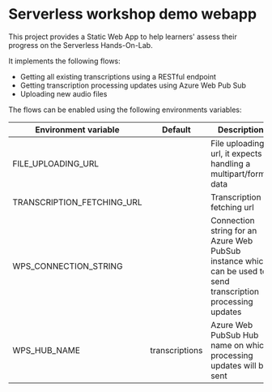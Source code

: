 # Serverless workshop demo webapp

This project provides a Static Web App to help learners' assess their progress on the Serverless Hands-On-Lab.

It implements the following flows:
- Getting all existing transcriptions using a RESTful endpoint
- Getting transcription processing updates using Azure Web Pub Sub
- Uploading new audio files

The flows can be enabled using the following environments variables:

| Environment variable       | Default        | Description                                                                                                   |
|----------------------------|----------------|---------------------------------------------------------------------------------------------------------------|
| FILE_UPLOADING_URL         |                | File uploading url, it expects handling a multipart/form-data                                                 |
| TRANSCRIPTION_FETCHING_URL |                | Transcription fetching url                                                                                    |
| WPS_CONNECTION_STRING      |                | Connection string for an Azure Web PubSub instance which can be used to send transcription processing updates |
| WPS_HUB_NAME               | transcriptions | Azure Web PubSub Hub name on which processing updates will be sent                                            |
